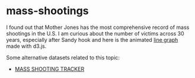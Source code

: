 # mass-shootings

I found out that Mother Jones has the most comprehensive record of mass shootings in the U.S. 
I am curious about the number of victims across 30 years, especially after Sandy hook and here is the animated <a href= "http://spe.neocities.org/d3-practice/line-graph/mass-shootings.html">line graph</a> made with d3.js. 

Some alternative datasets related to this topic:
* <a href="http://shootingtracker.com/wiki/Main_Page">MASS SHOOTING TRACKER</a>
